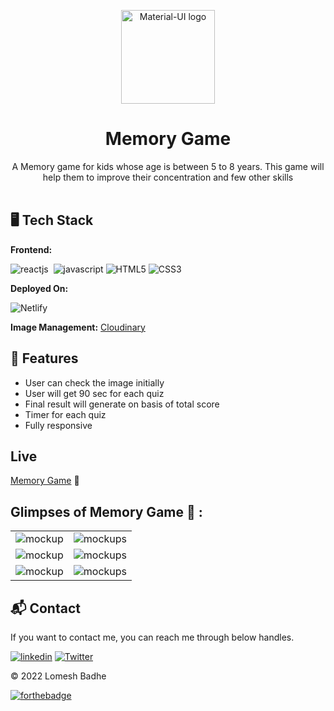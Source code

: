 <p align="center">
  <a href="https://shoemall.netlify.app/" rel="noopener" target="_blank"><img width="150" src="https://res.cloudinary.com/dgwzpbj4k/image/upload/v1654431259/memory-game/images/android-chrome-512x512_jvrktc.png" alt="Material-UI logo"></a></p>
</p>

<h1 align="center"><b>Memory Game</b></h1>

<div align="center">
A Memory game for kids whose age is between 5 to 8 years. This game will help them to improve their concentration and few other skills
</div><br/>


## 🖥️ Tech Stack
**Frontend:**

![reactjs](https://img.shields.io/badge/React-20232A?style=for-the-badge&logo=react&logoColor=61DAFB)&nbsp;
![javascript](https://img.shields.io/badge/JavaScript-323330?style=for-the-badge&logo=javascript&logoColor=F7DF1E)
![HTML5](https://img.shields.io/badge/html5-%23E34F26.svg?style=for-the-badge&logo=html5&logoColor=white)
![CSS3](https://img.shields.io/badge/css3-%231572B6.svg?style=for-the-badge&logo=css3&logoColor=white)


**Deployed On:**

![Netlify](https://img.shields.io/badge/netlify-%23000000.svg?style=for-the-badge&logo=netlify&logoColor=#00C7B7)

**Image Management:** [Cloudinary](https://cloudinary.com/)



## 🚀 Features
- User can check the image initially
- User will get 90 sec for each quiz
- Final result will generate on basis of total score
- Timer for each quiz
- Fully responsive

## Live
[Memory Game](https://shoemall.netlify.app/) 🚀


## Glimpses of Memory Game 🙈 :

<table>
  <tr>
    <td><img src="https://res.cloudinary.com/dgwzpbj4k/image/upload/v1648705428/shoemall/Screenshot_27_n6nq14.png" alt="mockup" /></td>
    <td><img src="https://res.cloudinary.com/dgwzpbj4k/image/upload/v1648705427/shoemall/Screenshot_28_jgxs95.png" alt="mockups" /></td>
  </tr>
  <tr>
    <td><img src="https://res.cloudinary.com/dgwzpbj4k/image/upload/v1648705428/shoemall/Screenshot_36_vojv7y.png" alt="mockup" /></td>
    <td><img src="https://res.cloudinary.com/dgwzpbj4k/image/upload/v1648705427/shoemall/Screenshot_29_bvowon.png" alt="mockups" /></td>
  </tr>
  <tr>
    <td><img src="https://res.cloudinary.com/dgwzpbj4k/image/upload/v1648705426/shoemall/Screenshot_30_v3fl56.png" alt="mockup" /></td>
    <td><img src="https://res.cloudinary.com/dgwzpbj4k/image/upload/v1648705427/shoemall/Screenshot_32_q3q3gb.png" alt="mockups" /></td>
  </tr>
</table>
<h2>📬 Contact</h2>

If you want to contact me, you can reach me through below handles.

[![linkedin](https://img.shields.io/badge/lomesshh-0077B5?style=for-the-badge&logo=linkedin&logoColor=white)](https://www.linkedin.com/in/lomesshh/)
[![Twitter](https://img.shields.io/badge/lomesshh-%231DA1F2.svg?style=for-the-badge&logo=Twitter&logoColor=white)](https://twitter.com/lomesshh)

© 2022 Lomesh Badhe


[![forthebadge](https://forthebadge.com/images/badges/built-with-love.svg)](https://forthebadge.com)
